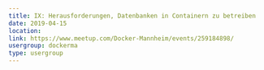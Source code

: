 ```yaml
---
title: IX: Herausforderungen, Datenbanken in Containern zu betreiben
date: 2019-04-15
location: 
link: https://www.meetup.com/Docker-Mannheim/events/259184898/
usergroup: dockerma
type: usergroup
---
```

